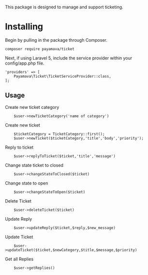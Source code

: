 
This package is designed to manage and support ticketing.

# Installing

Begin by pulling in the package through Composer.
```
composer require payamava/ticket
```
Next, if using Laravel 5, include the service provider within your config/app.php file.
```
'providers' => [
    Payamava\Ticket\TicketServiceProvider::class,
];
```
## Usage

Create new ticket category

```
    $user->newTicketCategory('name of category')
```
Create new ticket
```
    $ticketCategory = TicketCategory::first();
    $user->newTicket($ticketCategory,'title','body','priority');
```

Reply to ticket
```
    $user->replyToTicket($ticket,'title','message')
```

Change state ticket to closed
```
    $user->changeStateToClosed($ticket)
```
Change state to open
```
    $user->changeStateToOpen($ticket)
```

Delete Ticket
```
    $user->deleteTicket($ticket)
```

Update Reply
```
    $user->updateReply($ticket,$reply,$new_message)
```

Update Ticket
```
    $user->updateTicket($ticket,$newCategory,$title,$message,$priority)
```

Get all Replies
```
    $user->getReplies()
```
